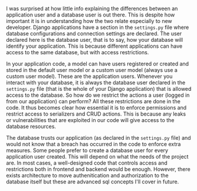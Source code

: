 I was surprised at how little info explaining the differences between an application user and a database user is out there. This is despite how important it is in understanding how the two relate especially to new developer. Django applications have a section in the `settings.py` file where database configurations and connection settings are declared. The user declared here is the database user, that is to say, how your database will identify your application. This is because different applications can have access to the same database, but with access restrictions.

In your application code, a model can have users registered or created and stored in the default user model or a custom user model (always use a custom user model). These are the application users. Whenever you interact with your database, it is always the database user declared in the `settings.py` file (that is the whole of your Django application) that is allowed access to the database. So how do we restrict the actions a user (logged in from our application) can perform? All these restrictions are done in the code. It thus becomes clear how essential it is to enforce permissions and restrict access to serializers and CRUD actions. This is because any leaks or vulnerabilities that are exploited in our code will give access to the database resources.

The database trusts our application (as declared in the `settings.py` file) and would not know that a breach has occurred in the code to enforce extra measures. Some people prefer to create a database user for every application user created. This will depend on what the needs of the project are. In most cases, a well-designed code that controls access and restrictions both in frontend and backend would be enough. However, there exists architecture to move authenitication and authorization to the database itself but these are advanced sql concepts I'll cover in future.